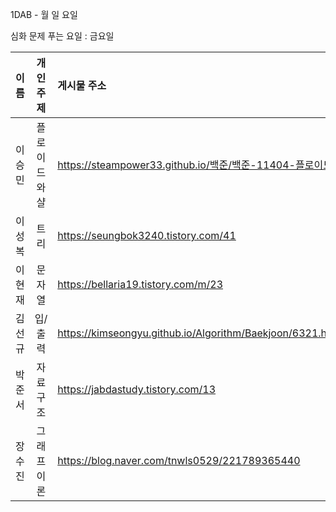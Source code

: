 1DAB - 월 일 요일

심화 문제 푸는 요일 : 금요일

| 이름 | 개인 주제 | 게시물 주소 |
| :------: | :----------: | :---------------------------------------------------------- |
| 이승민 | 플로이드 와샬 | https://steampower33.github.io/백준/백준-11404-플로이드/ |
| 이성복 | 트리 | https://seungbok3240.tistory.com/41 |
| 이현재 | 문자열 | https://bellaria19.tistory.com/m/23 |
| 김선규 | 입/출력 | https://kimseongyu.github.io/Algorithm/Baekjoon/6321.html |
| 박준서 | 자료구조 | https://jabdastudy.tistory.com/13 |
| 장수진 | 그래프 이론 | https://blog.naver.com/tnwls0529/221789365440 |